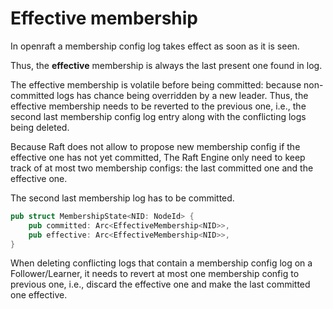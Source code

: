 # Effective membership

In openraft a membership config log takes effect as soon as it is seen.

Thus, the **effective** membership is always the last present one found in log.

The effective membership is volatile before being committed:
because non-committed logs has chance being overridden by a new leader.
Thus, the effective membership needs to be reverted to the previous one,
i.e., the second last membership config log entry along with the conflicting
logs being deleted.

Because Raft does not allow to propose new membership config if the
effective one has not yet committed,
The Raft Engine only need to keep track of at most two membership configs: the last
committed one and the effective one.

The second last membership log has to be committed.

```rust
pub struct MembershipState<NID: NodeId> {
    pub committed: Arc<EffectiveMembership<NID>>,
    pub effective: Arc<EffectiveMembership<NID>>,
}
```

When deleting conflicting logs that contain a membership config log on a
Follower/Learner, it needs to revert at most one membership config to previous
one, i.e., discard the effective one and make the last committed one effective.
